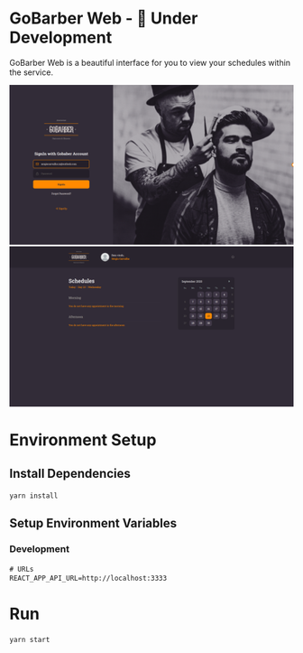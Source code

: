 # GoBarber Web - 🚧 Under Development

GoBarber Web is a beautiful interface for you to view your schedules within the service.

![](https://github.com/sergiocme/gobarber-web/blob/master/screenshot1.png)
![](https://github.com/sergiocme/gobarber-web/blob/master/screenshot2.png)

# Environment Setup

## Install Dependencies
`yarn install`

## Setup Environment Variables

### Development

```
# URLs
REACT_APP_API_URL=http://localhost:3333
```

# Run

`yarn start`
